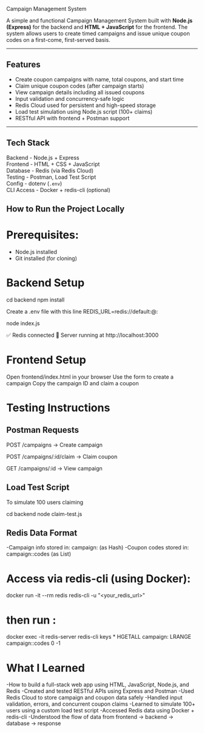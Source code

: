  Campaign Management System

A simple and functional Campaign Management System built with **Node.js (Express)** for the backend and **HTML + JavaScript** for the frontend. 
The system allows users to create timed campaigns and issue unique coupon codes on a first-come, first-served basis.

---
 ## Features

-  Create coupon campaigns with name, total coupons, and start time
-  Claim unique coupon codes (after campaign starts)
-  View campaign details including all issued coupons
-  Input validation and concurrency-safe logic
-  Redis Cloud used for persistent and high-speed storage
-  Load test simulation using Node.js script (100+ claims)
-  RESTful API with frontend + Postman support

---

##  Tech Stack

 Backend   - Node.js + Express   
 Frontend  - HTML + CSS + JavaScript   
 Database   - Redis (via Redis Cloud)       
 Testing   - Postman, Load Test Script     
 Config     - dotenv (`.env`)               
 CLI Access - Docker + redis-cli (optional)  

 ## How to Run the Project Locally

# Prerequisites:
- Node.js installed
- Git installed (for cloning)

# Backend Setup
cd backend
npm install

Create a .env file with this line
REDIS_URL=redis://default:<password>@<host>:<port>

node index.js

✅ Redis connected
🚀 Server running at http://localhost:3000


# Frontend Setup
Open frontend/index.html in your browser
Use the form to create a campaign
Copy the campaign ID and claim a coupon

# Testing Instructions
## Postman Requests

POST /campaigns → Create campaign

POST /campaigns/:id/claim → Claim coupon

GET /campaigns/:id → View campaign

## Load Test Script
To simulate 100 users claiming

cd backend
node claim-test.js


## Redis Data Format
-Campaign info stored in: campaign:<id> (as Hash)
-Coupon codes stored in: campaign:<id>:codes (as List)

# Access via redis-cli (using Docker):

docker run -it --rm redis redis-cli -u "<your_redis_url>"

# then run :
docker exec -it redis-server redis-cli
keys *
HGETALL campaign:<id>
LRANGE campaign:<id>:codes 0 -1




# What I Learned
-How to build a full-stack web app using HTML, JavaScript, Node.js, and Redis
-Created and tested RESTful APIs using Express and Postman
-Used Redis Cloud to store campaign and coupon data safely
-Handled input validation, errors, and concurrent coupon claims
-Learned to simulate 100+ users using a custom load test script
-Accessed Redis data using Docker + redis-cli
-Understood the flow of data from frontend → backend → database → response

